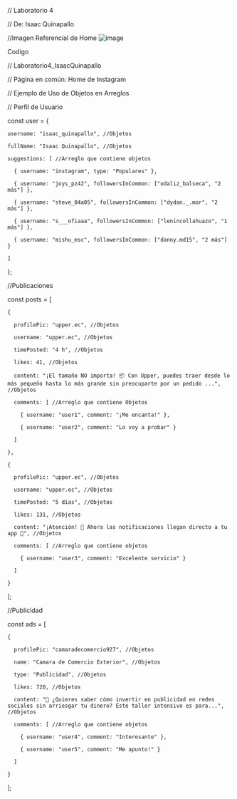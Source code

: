 // Laboratorio 4

// De: Isaac Quinapallo

//Imagen Referencial de Home
![image](https://github.com/user-attachments/assets/ab592f4f-7d47-4f64-a831-a216b941670a)


Codigo

// Laboratorio4_IsaacQuinapallo

// Página en común: Home de Instagram

// Ejemplo de Uso de Objetos en Arreglos

// Perfil de Usuario

const user = {

    username: "isaac_quinapallo", //Objetos
    
    fullName: "Isaac Quinapallo", //Objetos
    
    suggestions: [ //Arreglo que contiene objetos
    
      { username: "instagram", type: "Populares" },
      
      { username: "joys_pz42", followersInCommon: ["odaliz_balseca", "2 más"] },
      
      { username: "steve_04a05", followersInCommon: ["dydan._.mor", "2 más"] },
      
      { username: "s___ofiaaa", followersInCommon: ["lenincollahuazo", "1 más"] },
      
      { username: "mishu_msc", followersInCommon: ["danny.md15", "2 más"] }
      
    ]

  };

//Publicaciones

  const posts = [
  
    {
    
      profilePic: "upper.ec", //Objetos
      
      username: "upper.ec", //Objetos
      
      timePosted: "4 h", //Objetos
      
      likes: 41, //Objetos
      
      content: "¡El tamaño NO importa! 📦 Con Upper, puedes traer desde lo más pequeño hasta lo más grande sin preocuparte por un pedido ...", //Objetos
      
      comments: [ //Arreglo que contiene Objetos
      
        { username: "user1", comment: "¡Me encanta!" },
        
        { username: "user2", comment: "Lo voy a probar" }
        
      ]
      
    },
    
    {
    
      profilePic: "upper.ec", //Objetos
      
      username: "upper.ec", //Objetos
      
      timePosted: "5 días", //Objetos
      
      likes: 131, //Objetos
      
      content: "¡Atención! 🔔 Ahora las notificaciones llegan directo a tu app 📲", //Objetos
      
      comments: [ //Arreglo que contiene objetos
      
        { username: "user3", comment: "Excelente servicio" }
        
      ]
      
    }
    
  ];
  

  
//Publicidad

const ads = [

    {
    
      profilePic: "camaradecomercio927", //Objetos
      
      name: "Camara de Comercio Exterior", //Objetos
      
      type: "Publicidad", //Objetos
      
      likes: 720, //Objetos
      
      content: "🎯 ¿Quieres saber cómo invertir en publicidad en redes sociales sin arriesgar tu dinero? Este taller intensivo es para...", //Objetos
      
      comments: [ //Arreglo que contiene objetos
      
        { username: "user4", comment: "Interesante" },
        
        { username: "user5", comment: "Me apunto!" }
        
      ]
      
    }
    
  ];
  
  
